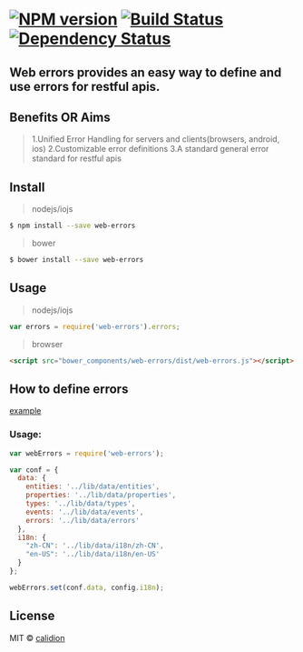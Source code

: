 #  [![NPM version][npm-image]][npm-url] [![Build Status][travis-image]][travis-url] [![Dependency Status][daviddm-image]][daviddm-url]


## Web errors provides an easy way to define and use errors for restful apis.


## Benefits OR Aims

>1.Unified Error Handling for servers and clients(browsers, android, ios)
>2.Customizable error definitions
>3.A standard general error standard for restful apis

## Install

> nodejs/iojs

```sh
$ npm install --save web-errors
```

> bower

```sh
$ bower install --save web-errors
```

## Usage

> nodejs/iojs

```js
var errors = require('web-errors').errors;
```

> browser

```html
<script src="bower_components/web-errors/dist/web-errors.js"></script>
```

## How to define errors

[example](lib/data)



### Usage:


```js
var webErrors = require('web-errors');

var conf = {
  data: {
    entities: '../lib/data/entities',
    properties: '../lib/data/properties',
    types: '../lib/data/types',
    events: '../lib/data/events',
    errors: '../lib/data/errors'
  },
  i18n: {
    "zh-CN": '../lib/data/i18n/zh-CN',
    "en-US": '../lib/data/i18n/en-US'
  }
};

webErrors.set(conf.data, config.i18n);
```




## License

MIT © [calidion](blog.3gcnbeta.com)


[npm-image]: https://badge.fury.io/js/web-errors.svg
[npm-url]: https://npmjs.org/package/web-errors
[travis-image]: https://travis-ci.org/Web-Errors/node.svg?branch=master
[travis-url]: https://travis-ci.org/Web-Errors/node
[daviddm-image]: https://david-dm.org/Web-Errors/node.svg?theme=shields.io
[daviddm-url]: https://david-dm.org/Web-Errors/node
